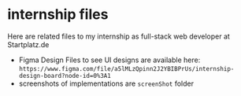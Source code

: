 # internship files
Here are related files to my internship as full-stack web developer at Startplatz.de

- Figma Design Files to see UI designs are available here: ``https://www.figma.com/file/a5lMLzQpinn2J2YBIBPrUs/internship-design-board?node-id=0%3A1``
- screenshots of implementations are `screenShot` folder
